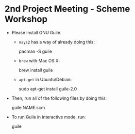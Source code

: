 # 2nd Project Meeting - Scheme Workshop

- Please install GNU Guile.
  - `msys2` has a way of already doing this:

    pacman -S guile

  - `brew` with Mac OS X:

    brew install guile

  - `apt-get` in Ubuntu/Debian:

    sudo apt-get install guile-2.0

- Then, run all of the following files by doing this:

    guile NAME.scm

- To run Guile in interactive mode, run:

    guile

    
